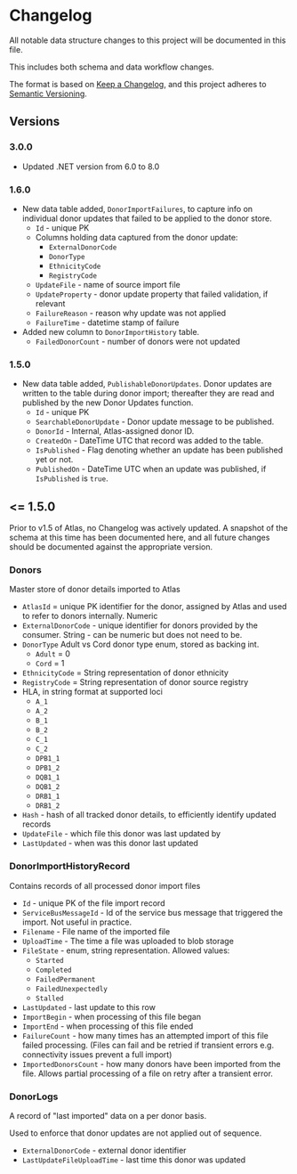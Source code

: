﻿# Changelog

All notable data structure changes to this project will be documented in this file.

This includes both schema and data workflow changes.

The format is based on [Keep a Changelog](https://keepachangelog.com/en/1.0.0/),
and this project adheres to [Semantic Versioning](https://semver.org/spec/v2.0.0.html).

## Versions

### 3.0.0
* Updated .NET version from 6.0 to 8.0

### 1.6.0
* New data table added, `DonorImportFailures`, to capture info on individual donor updates that failed to be applied to the donor store.
  * `Id` - unique PK
  * Columns holding data captured from the donor update:
    * `ExternalDonorCode`
    * `DonorType`
    * `EthnicityCode`
    * `RegistryCode`
  * `UpdateFile` - name of source import file
  * `UpdateProperty` - donor update property that failed validation, if relevant
  * `FailureReason` - reason why update was not applied
  * `FailureTime` - datetime stamp of failure
* Added new column to `DonorImportHistory` table.
  * `FailedDonorCount` - number of donors were not updated

### 1.5.0

* New data table added, `PublishableDonorUpdates`. Donor updates are written to the table during donor import; thereafter they are read and published by the new Donor Updates function.
  * `Id` - unique PK
  * `SearchableDonorUpdate` - Donor update message to be published.
  * `DonorId` - Internal, Atlas-assigned donor ID.
  * `CreatedOn` - DateTime UTC that record was added to the table.
  * `IsPublished` - Flag denoting whether an update has been published yet or not. 
  * `PublishedOn` - DateTime UTC when an update was published, if `IsPublished` is `true`.


## <= 1.5.0

Prior to v1.5 of Atlas, no Changelog was actively updated. A snapshot of the schema at this time has been documented here, and all future changes should be documented against the appropriate version.

### Donors

Master store of donor details imported to Atlas

* `AtlasId` = unique PK identifier for the donor, assigned by Atlas and used to refer to donors internally. Numeric
* `ExternalDonorCode` - unique identifier for donors provided by the consumer. String - can be numeric but does not need to be. 
* `DonorType` Adult vs Cord donor type enum, stored as backing int.
  * `Adult` = 0
  * `Cord` = 1
* `EthnicityCode` = String representation of donor ethnicity
* `RegistryCode` = String representation of donor source registry
* HLA, in string format at supported loci
  * `A_1`  
  * `A_2`
  * `B_1`
  * `B_2`
  * `C_1`
  * `C_2`
  * `DPB1_1`
  * `DPB1_2`
  * `DQB1_1`
  * `DQB1_2`
  * `DRB1_1`
  * `DRB1_2`
* `Hash` - hash of all tracked donor details, to efficiently identify updated records
* `UpdateFile` - which file this donor was last updated by
* `LastUpdated` - when was this donor last updated

### DonorImportHistoryRecord

Contains records of all processed donor import files

* `Id` - unique PK of the file import record
* `ServiceBusMessageId` - Id of the service bus message that triggered the import. Not useful in practice.
* `Filename` - File name of the imported file
* `UploadTime` - The time a file was uploaded to blob storage
* `FileState` - enum, string representation. Allowed values:
  * `Started`
  * `Completed`
  * `FailedPermanent`
  * `FailedUnexpectedly`
  * `Stalled`
* `LastUpdated` - last update to this row 
* `ImportBegin` - when processing of this file began
* `ImportEnd` - when processing of this file ended
* `FailureCount` - how many times has an attempted import of this file failed processing. (Files can fail and be retried if transient errors e.g. connectivity issues prevent a full import)
* `ImportedDonorsCount` - how many donors have been imported from the file. Allows partial processing of a file on retry after a transient error.

### DonorLogs

A record of "last imported" data on a per donor basis. 

Used to enforce that donor updates are not applied out of sequence.

* `ExternalDonorCode` - external donor identifier
* `LastUpdateFileUploadTime` - last time this donor was updated
